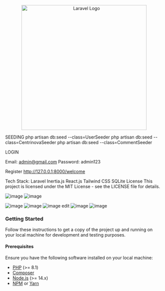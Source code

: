 <p align="center"><a href="https://laravel.com" target="_blank"><img src="https://raw.githubusercontent.com/laravel/art/master/logo-lockup/5%20SVG/2%20CMYK/1%20Full%20Color/laravel-logolockup-cmyk-red.svg" width="400" alt="Laravel Logo"></a></p>

SEEDING
php artisan db:seed --class=UserSeeder
php artisan db:seed --class=CentrinovaSeeder
php artisan db:seed --class=CommentSeeder

LOGIN

Email: admin@gmail.com
Password: admin123

Register
http://127.0.0.1:8000/welcome

Tech Stack:
Laravel
Inertia.js
React.js
Tailwind CSS
SQLite
License
This project is licensed under the MIT License - see the LICENSE file for details.

![image](https://github.com/muhammad-dicky/centrinova/assets/58357765/8bf28171-6b63-42ce-a352-2cdccdc0b670)
![image](https://github.com/muhammad-dicky/centrinova/assets/58357765/ffaf8032-51f9-4994-9f20-b935cf8b50f2)



![image](https://github.com/muhammad-dicky/centrinova/assets/58357765/76af87eb-37ce-406c-9a22-a775c1ad9dd5)
![image](https://github.com/muhammad-dicky/centrinova/assets/58357765/6da9787e-cf64-47fe-a70a-9a8dd68607a3)
![image](https://github.com/muhammad-dicky/centrinova/assets/58357765/72c09f58-d1c5-4d37-be2f-6f5f7f618a86)
edit
![image](https://github.com/muhammad-dicky/centrinova/assets/58357765/70626e31-bcdd-428a-8d07-e1dc8ccd484c)
![image](https://github.com/muhammad-dicky/centrinova/assets/58357765/11c1d28f-51f4-40c6-a877-2cbcdcd8bfe4)


### Getting Started

Follow these instructions to get a copy of the project up and running on your local machine for development and testing purposes.

#### Prerequisites

Ensure you have the following software installed on your local machine:

- [PHP](https://www.php.net/) (>= 8.1)
- [Composer](https://getcomposer.org/)
- [Node.js](https://nodejs.org/) (>= 14.x)
- [NPM](https://www.npmjs.com/) or [Yarn](https://yarnpkg.com/)


